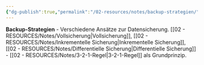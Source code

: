 ```yaml
---
{"dg-publish":true,"permalink":"/02-resources/notes/backup-strategien/","tags":["datensicherung/methoden","schutz/verlust","sicherheit/it-sicherheit"],"noteIcon":"","updated":"2025-09-27T01:32:44.926+02:00"}
---
```



**Backup-Strategien** - Verschiedene Ansätze zur Datensicherung.
[[02 - RESOURCES/Notes/Vollsicherung\|Vollsicherung]], [[02 - RESOURCES/Notes/Inkrementelle Sicherung\|Inkrementelle Sicherung]], [[02 - RESOURCES/Notes/Differentielle Sicherung\|Differentielle Sicherung]] - [[02 - RESOURCES/Notes/3-2-1-Regel\|3-2-1-Regel]] als Grundprinzip.